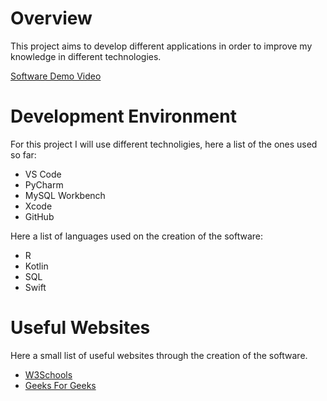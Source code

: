 # Overview

This project aims to develop different applications in order to improve my knowledge in different technologies. 



[Software Demo Video](http://youtube.link.goes.here)

# Development Environment

For this project I will use different technoligies, here a list of the ones used so far: 
- VS Code 
- PyCharm 
- MySQL Workbench
- Xcode 
- GitHub

Here a list of languages used on the creation of the software:
- R
- Kotlin
- SQL 
- Swift

# Useful Websites
Here a small list of useful websites through the creation of the software. 

* [W3Schools](https://www.w3schools.com)
* [Geeks For Geeks](https://www.geeksforgeeks.org)